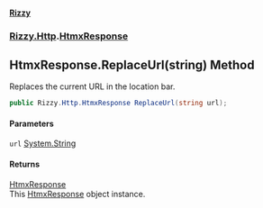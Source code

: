 #### [Rizzy](index.md 'index')
### [Rizzy.Http](Rizzy.Http.md 'Rizzy.Http').[HtmxResponse](Rizzy.Http.HtmxResponse.md 'Rizzy.Http.HtmxResponse')

## HtmxResponse.ReplaceUrl(string) Method

Replaces the current URL in the location bar.

```csharp
public Rizzy.Http.HtmxResponse ReplaceUrl(string url);
```
#### Parameters

<a name='Rizzy.Http.HtmxResponse.ReplaceUrl(string).url'></a>

`url` [System.String](https://docs.microsoft.com/en-us/dotnet/api/System.String 'System.String')

#### Returns
[HtmxResponse](Rizzy.Http.HtmxResponse.md 'Rizzy.Http.HtmxResponse')  
This [HtmxResponse](Rizzy.Http.HtmxResponse.md 'Rizzy.Http.HtmxResponse') object instance.